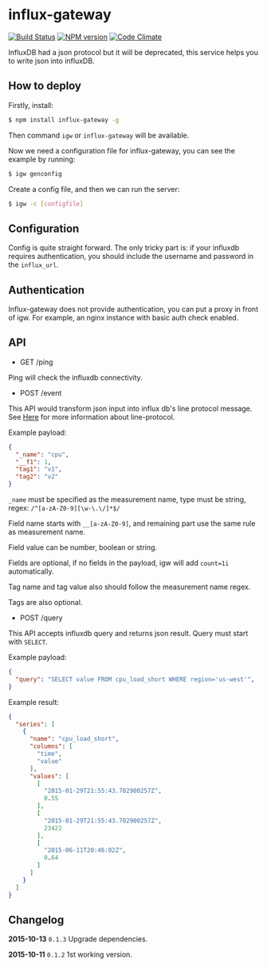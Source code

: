 # influx-gateway

[![Build Status](https://travis-ci.org/txchen/influx-gateway.svg)](https://travis-ci.org/txchen/influx-gateway)
[![NPM version](http://img.shields.io/npm/v/influx-gateway.svg?style=flat-square)](https://www.npmjs.com/package/influx-gateway)
[![Code Climate](https://codeclimate.com/github/txchen/influx-gateway/badges/gpa.svg)](https://codeclimate.com/github/txchen/eslint-plugin-riot)

InfluxDB had a json protocol but it will be deprecated, this service helps you to write json into influxDB.

## How to deploy

Firstly, install:

```bash
$ npm install influx-gateway -g
```

Then command `igw` or `influx-gateway` will be available.

Now we need a configuration file for influx-gateway, you can see the example by running:

```bash
$ igw genconfig
```

Create a config file, and then we can run the server:

```bash
$ igw -c [configfile]
```

## Configuration

Config is quite straight forward. The only tricky part is: if your influxdb requires authentication, you should include the username and password in the `influx_url`.

## Authentication

Influx-gateway does not provide authentication, you can put a proxy in front of igw. For example, an nginx instance with basic auth check enabled.

## API

* GET /ping

Ping will check the influxdb connectivity.

* POST /event

This API would transform json input into influx db's line protocol message. See [Here](https://influxdb.com/docs/v0.9/write_protocols/line.html) for more information about line-protocol.

Example payload:

```json
{
  "_name": "cpu",
  "__f1": 1,
  "tag1": "v1",
  "tag2": "v2"
}
```

`_name` must be specified as the measurement name, type must be string, regex: `/^[a-zA-Z0-9][\w-\.\/]*$/`

Field name starts with `__[a-zA-Z0-9]`, and remaining part use the same rule as measurement name.

Field value can be number, boolean or string.

Fields are optional, if no fields in the payload, igw will add `count=1i` automatically.

Tag name and tag value also should follow the measurement name regex.

Tags are also optional.

* POST /query

This API accepts influxdb query and returns json result. Query must start with `SELECT`.

Example payload:

```json
{
  "query": "SELECT value FROM cpu_load_short WHERE region='us-west'",
}
```

Example result:

```json
{
  "series": [
    {
      "name": "cpu_load_short",
      "columns": [
        "time",
        "value"
      ],
      "values": [
        [
          "2015-01-29T21:55:43.702900257Z",
          0.55
        ],
        [
          "2015-01-29T21:55:43.702900257Z",
          23422
        ],
        [
          "2015-06-11T20:46:02Z",
          0.64
        ]
      ]
    }
  ]
}
```

## Changelog

**2015-10-13** `0.1.3`
Upgrade dependencies.

**2015-10-11** `0.1.2`
1st working version.
